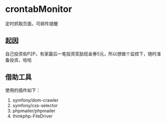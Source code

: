 # crontabMonitor
定时抓取页面，可邮件提醒

## 起因
自己投资些P2P，有家最后一笔投资奖励现金券5元，所以想做个监控下，随时准备投资，哈哈

## 借助工具
使用的插件如下：
1. symfony/dom-crawler
2. symfony/css-selector
3. phpmailer/phpmailer
4. thinkphp-FileDriver
